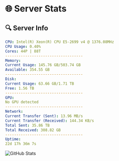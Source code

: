 # 🌐 Server Stats
## 🔍 Server Info
```yaml
CPU: Intel(R) Xeon(R) CPU E5-2699 v4 @ 1376.08MHz
CPU Usage: 0.40%
Cores: 44P | 88T
-----------------------------------
Memory:
Current Usage: 145.76 GB/503.74 GB
Available: 354.55 GB
-----------------------------------
Disk:
Current Usage: 63.66 GB/1.71 TB
Free: 1.56 TB
-----------------------------------
GPU:
No GPU detected
-----------------------------------
Network:
Current Transfer (Sent): 13.96 MB/s
Current Transfer (Received): 144.34 KB/s
Total Sent: 35.86 TB
Total Received: 308.82 GB
-----------------------------------
Uptime:
22d 17h 36m 7s
```
![GitHub Stats](https://img.shields.io/badge/Updated-2025-03-30_14:58:56-blue)